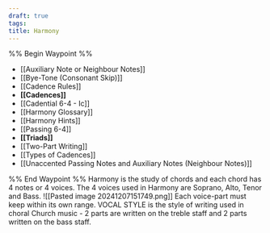 ```yaml
---
draft: true
tags: 
title: Harmony
---
```

%% Begin Waypoint %%
- [[Auxiliary Note or Neighbour Notes]]
- [[Bye-Tone (Consonant Skip)]]
- [[Cadence Rules]]
- **[[Cadences]]**
- [[Cadential 6-4 - Ic]]
- [[Harmony Glossary]]
- [[Harmony Hints]]
- [[Passing 6-4]]
- **[[Triads]]**
- [[Two-Part Writing]]
- [[Types of Cadences]]
- [[Unaccented Passing Notes and Auxiliary Notes (Neighbour Notes)]]

%% End Waypoint %%
Harmony is the study of chords and each chord has 4 notes or 4 voices. The 4 voices used in Harmony are Soprano, Alto, Tenor and Bass.
![[Pasted image 20241207151749.png]]
Each voice-part must keep within its own range.
VOCAL STYLE is the style of writing used in choral Church music - 2 parts are written on the treble staff and 2 parts written on the bass staff.
